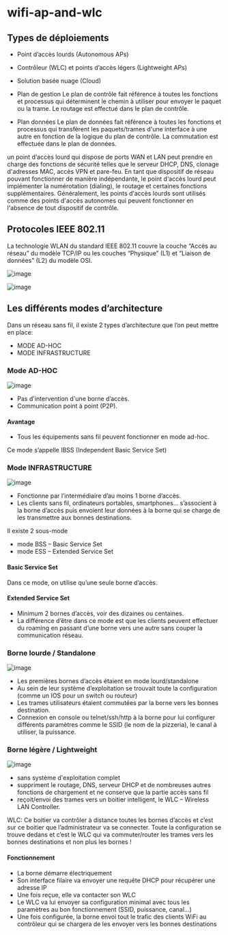 # wifi-ap-and-wlc

## Types de déploiements
* Point d’accès lourds (Autonomous APs)
* Contrôleur (WLC) et points d’accès légers (Lightweight APs)
* Solution basée nuage (Cloud)

* Plan de gestion
Le plan de contrôle fait référence à toutes les fonctions et processus qui déterminent le chemin à utiliser pour envoyer le paquet ou la trame.
Le routage est effectué dans le plan de contrôle.

* Plan données
Le plan de données fait référence à toutes les fonctions et processus qui transfèrent les paquets/trames d'une interface à une autre en fonction de la logique du plan de contrôle.
La commutation est effectuée dans le plan de données.

un point d‘accès lourd qui dispose de ports WAN et LAN peut prendre en charge des fonctions de sécurité telles que le serveur DHCP, DNS, clonage d'adresses MAC, accès VPN et pare-feu. En tant que dispositif de réseau pouvant fonctionner de manière indépendante, le point d‘accès lourd peut implémenter la numérotation (dialing), le routage et certaines fonctions supplémentaires. Généralement, les points d‘accès lourds sont utilisés comme des points d'accès autonomes qui peuvent fonctionner en l'absence de tout dispositif de contrôle.

## Protocoles IEEE 802.11
La technologie WLAN du standard IEEE 802.11 couvre la couche “Accès au réseau” du modèle TCP/IP ou les couches “Physique” (L1) et “Liaison de données” (L2) du modèle OSI.

![image](https://user-images.githubusercontent.com/83721477/169827947-d9fad851-be74-4b3c-a20e-b8a91bf4f666.png)

![image](https://user-images.githubusercontent.com/83721477/169828091-2705a45e-77c0-44b1-bd93-c9dd872533ca.png)

## Les différents modes d’architecture
Dans un réseau sans fil, il existe 2 types d’architecture que l’on peut mettre en place:

* MODE AD-HOC
* MODE INFRASTRUCTURE

### Mode AD-HOC
![image](https://user-images.githubusercontent.com/83721477/169828890-8db62f2c-0a03-486c-a3a9-7b3631972b22.png)
* Pas d'intervention d'une borne d’accès.
* Communication point à point (P2P).

#### Avantage
* Tous les équipements sans fil peuvent fonctionner en mode ad-hoc.

Ce mode s’appelle IBSS (Independent Basic Service Set)

### Mode INFRASTRUCTURE
![image](https://user-images.githubusercontent.com/83721477/169829637-387f01b6-768f-493b-aaac-460cd91ed8cc.png)

* Fonctionne par l’intermédiaire d’au moins 1 borne d’accès.
* Les clients sans fil, ordinateurs portables, smartphones… s’associent à la borne d’accès puis envoient leur données à la borne qui se charge de les transmettre aux bonnes destinations.

Il existe 2 sous-mode
* mode BSS – Basic Service Set
* mode ESS – Extended Service Set

#### Basic Service Set
Dans ce mode, on utilise qu’une seule borne d’accès.

#### Extended Service Set
* Minimum 2 bornes d’accès, voir des dizaines ou centaines.
* La différence d’être dans ce mode est que les clients peuvent effectuer du roaming en passant d’une borne vers une autre sans couper la communication réseau.

### Borne lourde / Standalone
![image](https://user-images.githubusercontent.com/83721477/169830437-8930c152-a591-4f61-b091-9796e590e3f2.png)

* Les premières bornes d’accès étaient en mode lourd/standalone
* Au sein de leur système d’exploitation se trouvait toute la configuration (comme un IOS pour un switch ou routeur)
* Les trames utilisateurs étaient commutées par la borne vers les bonnes destination.
* Connexion en console ou telnet/ssh/http à la borne pour lui configurer différents paramètres comme le SSID (le nom de la pizzeria), le canal à utiliser, la puissance.

### Borne légère / Lightweight
![image](https://user-images.githubusercontent.com/83721477/169832050-dd4e2305-2091-49e5-95b1-9d1905c191ad.png)
* sans système d'exploitation complet
* suppriment le routage, DNS, serveur DHCP et de nombreuses autres fonctions de chargement et ne conserve que la partie accès sans fil
* reçoit/envoi des trames vers un boitier intelligent, le WLC – Wireless LAN Controller.

WLC: Ce boitier va contrôler à distance toutes les bornes d’accès et c’est sur ce boitier que l’administrateur va se connecter. Toute la configuration se trouve dedans et c’est le WLC qui va commuter/router les trames vers les bonnes destinations et non plus les bornes !

#### Fonctionnement
* La borne démarre électriquement
* Son interface filaire va envoyer une requête DHCP pour récupérer une adresse IP
* Une fois reçue, elle va contacter son WLC
* Le WLC va lui envoyer sa configuration minimal avec tous les paramètres au bon fonctionnement (SSID, puissance, canal…)
* Une fois configurée, la borne envoi tout le trafic des clients WiFi au contrôleur qui se chargera de les envoyer vers les bonnes destinations

